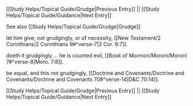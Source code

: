 [[Study Helps/Topical Guide/Grudge|Previous Entry]]  ||  [[Study Helps/Topical Guide/Guidance|Next Entry]]

 See also [[Study Helps/Topical Guide/Grudge|Grudge]]

 let him give; not grudgingly, or of necessity, [[New Testament/2 Corinthians/2 Corinthians 9#^verse-7|2 Cor. 9:7]].

 doeth it grudgingly ... he is counted evil, [[Book of Mormon/Moroni/Moroni 7#^verse-8|Moro. 7:8]].

 be equal, and this not grudgingly, [[Doctrine and Covenants/Doctrine and Covenants/Doctrine and Covenants 70#^verse-14|D&C 70:14]].

[[Study Helps/Topical Guide/Grudge|Previous Entry]]  ||  [[Study Helps/Topical Guide/Guidance|Next Entry]]